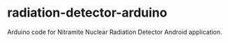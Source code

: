 # radiation-detector-arduino
Arduino code for Nitramite Nuclear Radiation Detector Android application.

